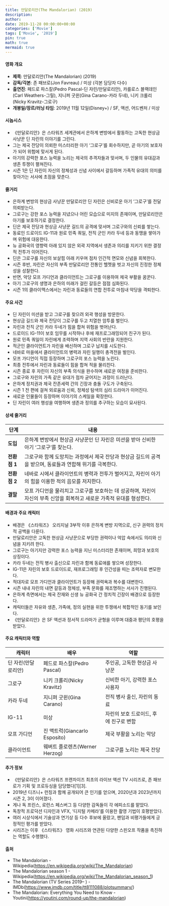 ```yaml
---
title: 만달로리안(The Mandalorian) (2019)
description: 
author: 
date: 2019-11-28 00:00:00+00:00
categories: ['Movie']
tags: ['Movie', '2019']
pin: true
math: true
mermaid: true
---
```

#### 영화 개요

- **제목**: 만달로리안(The Mandalorian) (2019)  
- **감독/각본**: 존 패브로(Jon Favreau) / 미상 (각본 담당자 다수)  
- **출연진**: 페드로 파스칼(Pedro Pascal-딘 자린/만달로리안), 카를로스 블랙데인(Carl Weathers-그릴), 지니퍼 굿윈(Gina Carano-카라 두네), 니키 크롤리(Nicky Kravitz-그로구)  
- **개봉일/장르/러닝 타임**: 2019년 11월 12일(Disney+) / SF, 액션, 어드벤처 / 미상  

#### 시놉시스

- 《만달로리안》은 스타워즈 세계관에서 은하계 변방에서 활동하는 고독한 현상금 사냥꾼 딘 자린의 이야기를 그린다.  
- 그는 제국 잔당이 의뢰한 미스터리한 아기 ‘그로구’를 회수하지만, 곧 아기의 보호자가 되어 위험에 맞서게 된다.  
- 아기의 강력한 포스 능력을 노리는 제국의 추격자들과 맞서며, 두 인물의 유대감과 생존 투쟁이 펼쳐진다.  
- 시즌 1은 딘 자린이 자신의 정체성과 신념 사이에서 갈등하며 가족적 유대의 의미를 찾아가는 서사에 초점을 맞춘다.  

#### 줄거리

- 은하계 변방의 현상금 사냥꾼 만달로리안 딘 자린은 신비로운 아기 ‘그로구’를 전달 의뢰받는다.  
- 그로구는 강한 포스 능력을 지녔으나 어린 모습으로 미지의 존재이며, 만달로리안은 아기를 보호하기로 결정한다.  
- 딘은 제국 잔당과 현상금 사냥꾼 길드의 공격에 맞서며 그로구와의 신뢰를 쌓는다.  
- 동료인 드로이드 IG-11과 원로 민족 쿼일, 전직 군인 카라 두네 등과 동맹을 쌓아가며 위험에 대응한다.  
- 뉴 공화국의 영향력 아래 있지 않은 외곽 지역에서 생존과 의리를 지키기 위한 결정적 전투가 이어진다.  
- 딘은 그로구를 자신의 보살핌 아래 키우며 점차 인간적 면모와 신념을 회복한다.  
- 시즌 후반, 자린은 자신의 부족 만달로리안 전통인 헬멧을 벗고 자신의 진정한 정체성을 성찰한다.  
- 반면, 악당 모프 가디언과 클라이언트는 그로구를 이용하여 제국 부활을 꿈꾼다.  
- 아기 그로구의 생명과 은하의 미래가 걸린 갈등은 점점 심화된다.  
- 시즌 1의 클라이맥스에서는 자린과 동료들의 연합 전투로 마침내 악당을 격퇴한다.  

#### 주요 사건

- 딘 자린이 미션을 받고 그로구를 찾으려 외곽 행성을 방문한다.  
- 현상금 길드와 제국 잔당이 그로구를 두고 치열한 암투를 벌인다.  
- 자린과 전직 군인 카라 두네가 힘을 합쳐 위험을 벗어난다.  
- 드로이드 IG-11이 보호 임무를 시작하나 후에 재프로그래밍되어 친구가 된다.  
- 원로 민족 쿼일이 자린에게 조력하며 지역 사회의 반란을 지원한다.  
- 적군인 클라이언트가 자린을 배신하며 그로구 납치를 시도한다.  
- 네바로 마을에서 클라이언트의 병력과 자린 일행이 총격전을 벌인다.  
- 모프 가디언이 직접 등장하며 그로구의 포스 능력을 노린다.  
- 최종 전투에서 자린과 동료들이 힘을 합쳐 적을 물리친다.  
- 시즌 종료 후 자린이 자신의 부족 의식을 완수하며 새로운 여정을 준비한다.  
- 그로구와 자린의 가족 같은 유대가 점차 굳어지는 과정이 드러난다.  
- 은하계 정치권과 제국 잔존세력 간의 긴장과 충돌 구도가 구축된다.  
- 시즌 1 전 편에 걸쳐 외로움과 신뢰, 정체성 탐색의 심리 드라마가 이어진다.  
- 새로운 인물들이 등장하며 이야기의 스케일을 확장한다.  
- 딘 자린이 여러 행성을 여행하며 생존과 정의를 추구하는 모습이 묘사된다.

#### 상세 줄거리

| **단계**    | **내용**                                                                                                  |
|-------------|-----------------------------------------------------------------------------------------------------------|
| **도입**   | 은하계 변방에서 현상금 사냥꾼인 딘 자린은 미션을 받아 신비한 아기 ‘그로구’를 찾는다.                                  |
| **전환점 1** | 그로구와 함께 도망치는 과정에서 제국 잔당과 현상금 길드의 공격을 받으며, 동료들과 연합해 위기를 극복한다.                    |
| **전환점 2** | 네바로 시에서 클라이언트의 병력과 전투가 벌어지고, 자린이 아기의 힘을 이용한 적의 음모를 저지한다.                                |
| **결말**   | 모프 가디언을 물리치고 그로구를 보호하는 데 성공하며, 자린이 자신의 부족 신앙을 회복하고 새로운 가족적 유대를 형성한다.            |

#### 배경과 주요 캐릭터

- 배경은 《스타워즈》 오리지널 3부작 이후 은하계 변방 지역으로, 신구 권력의 정치적 공백을 다룬다.  
- 만달로리안은 고독한 현상금 사냥꾼으로 부당한 권력이나 억압 속에서도 의리와 신념을 지키려 한다.  
- 그로구는 아기지만 강력한 포스 능력을 지닌 미스터리한 존재이며, 희망과 보호의 상징이다.  
- 카라 두네는 전직 병사 출신으로 자린과 함께 동료애를 쌓으며 성장한다.  
- IG-11은 자린의 보호 드로이드로, 재프로그래밍 후 인간성을 띠는 조력자로 변모한다.  
- 적대자로 모프 가디언과 클라이언트가 등장해 권력욕과 복수를 대변한다.  
- 시즌 내내 자린의 내면 갈등과 정체성, 부족 문화를 재조명하는 서사가 진행된다.  
- 은하계 측면에서는 제국 잔재와 신생 뉴 공화국 간 정치적 긴장이 배경으로 등장한다.  
- 캐릭터들은 자유와 생존, 가족애, 정의 실현을 위한 투쟁에서 복합적인 동기를 보인다.  
- 《만달로리안》은 SF 액션과 정서적 드라마가 균형을 이루며 대중과 평단의 호평을 받았다.  

#### 주요 캐릭터와 역할

| **캐릭터**     | **배우**              | **역할**                         |
|----------------|-----------------------|---------------------------------|
| 딘 자린(만달로리안) | 페드로 파스칼(Pedro Pascal) | 주인공, 고독한 현상금 사냥꾼         |
| 그로구          | 니키 크롤리(Nicky Kravitz)  | 신비한 아기, 강력한 포스 사용자        |
| 카라 두네       | 지니퍼 굿윈(Gina Carano)     | 전직 병사 출신, 자린의 동료          |
| IG-11           | 미상                      | 자린의 보호 드로이드, 후에 친구로 변함 |
| 모프 가디언     | 진 맥트럭(Giancarlo Esposito) | 제국 부활을 노리는 악당              |
| 클라이언트      | 웨버트 플로렌츠(Werner Herzog) | 그로구를 노리는 제국 잔당             |

#### 추가 정보

- 《만달로리안》은 스타워즈 프랜차이즈 최초의 라이브 액션 TV 시리즈로, 존 패브로가 기획 및 프로듀싱을 담당했다[1][3].  
- 2019년 디즈니+ 런칭과 함께 공개되어 큰 인기를 얻으며, 2020년과 2023년까지 시즌 2, 3이 이어졌다.  
- 게나 독 프린스, 로런스 페스버그 등 다양한 감독들이 각 에피소드를 맡았다.  
- 독창적 프로덕션 디자인과 VFX, ‘디지털 카메라’를 이용한 촬영 기법이 호평받았다.  
- 여러 시상식에서 기술상과 연기상 등 다수 후보에 올랐고, 팬덤과 비평가들에게 긍정적인 평가를 받았다.  
- 시리즈는 이후 《스타워즈》 영화 시리즈와 연관된 다양한 스핀오프 작품을 촉진하는 역할도 수행했다.  

#### 출처

- The Mandalorian - Wikipedia(https://en.wikipedia.org/wiki/The_Mandalorian)  
- The Mandalorian season 1 - Wikipedia(https://en.wikipedia.org/wiki/The_Mandalorian_season_1)  
- The Mandalorian (TV Series 2019– ) - IMDb(https://www.imdb.com/title/tt8111088/plotsummary/)  
- The Mandalorian: Everything You Need to Know - Youtini(https://youtini.com/round-up/the-mandalorian)
